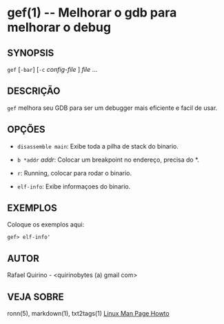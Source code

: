 gef(1) -- Melhorar o gdb para melhorar o debug
===============================================


SYNOPSIS
--------

`gef` [`-bar`] [`-c` *config-file* ] *file* ...

DESCRIÇÃO
---------

`gef` melhora seu GDB para ser um debugger mais eficiente e facil de usar.


OPÇÕES
------

* `disassemble main`:
  Exibe toda a pilha de stack do binario.

* `b *addr` *addr*:
  Colocar um breakpoint no endereço, precisa do \*.

* `r`:
   Running, colocar para rodar o binario.

* `elf-info`:
  Exibe informaçoes do binario.


EXEMPLOS
--------

Coloque os exemplos aqui:

   `gef> elf-info'`



AUTOR
-----

Rafael Quirino - <quirinobytes (a) gmail com>

VEJA SOBRE
----------

ronn(5), markdown(1), txt2tags(1) [Linux Man Page Howto](
http://www.schweikhardt.net/man_page_howto.html)
